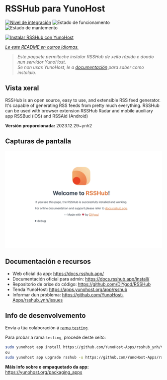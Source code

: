 <!--
NOTA: Este README foi creado automáticamente por <https://github.com/YunoHost/apps/tree/master/tools/readme_generator>
NON debe editarse manualmente.
-->

# RSSHub para YunoHost

[![Nivel de integración](https://dash.yunohost.org/integration/rsshub.svg)](https://ci-apps.yunohost.org/ci/apps/rsshub/) ![Estado de funcionamento](https://ci-apps.yunohost.org/ci/badges/rsshub.status.svg) ![Estado de mantemento](https://ci-apps.yunohost.org/ci/badges/rsshub.maintain.svg)

[![Instalar RSSHub con YunoHost](https://install-app.yunohost.org/install-with-yunohost.svg)](https://install-app.yunohost.org/?app=rsshub)

*[Le este README en outros idiomas.](./ALL_README.md)*

> *Este paquete permíteche instalar RSSHub de xeito rápido e doado nun servidor YunoHost.*  
> *Se non usas YunoHost, le a [documentación](https://yunohost.org/install) para saber como instalalo.*

## Vista xeral

RSSHub is an open source, easy to use, and extensible RSS feed generator. It's capable of generating RSS feeds from pretty much everything. RSSHub can be used with browser extension RSSHub Radar and mobile auxiliary app RSSBud (iOS) and RSSAid (Android)


**Versión proporcionada:** 2023.12.29~ynh2

## Capturas de pantalla

![Captura de pantalla de RSSHub](./doc/screenshots/screenshot.png)

## Documentación e recursos

- Web oficial da app: <https://docs.rsshub.app/>
- Documentación oficial para admin: <https://docs.rsshub.app/install/>
- Repositorio de orixe do código: <https://github.com/DIYgod/RSSHub>
- Tenda YunoHost: <https://apps.yunohost.org/app/rsshub>
- Informar dun problema: <https://github.com/YunoHost-Apps/rsshub_ynh/issues>

## Info de desenvolvemento

Envía a túa colaboración á [rama `testing`](https://github.com/YunoHost-Apps/rsshub_ynh/tree/testing).

Para probar a rama `testing`, procede deste xeito:

```bash
sudo yunohost app install https://github.com/YunoHost-Apps/rsshub_ynh/tree/testing --debug
ou
sudo yunohost app upgrade rsshub -u https://github.com/YunoHost-Apps/rsshub_ynh/tree/testing --debug
```

**Máis info sobre o empaquetado da app:** <https://yunohost.org/packaging_apps>
